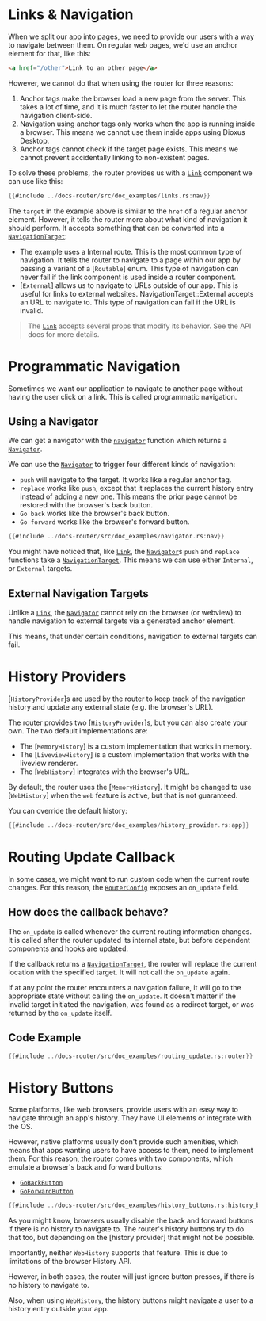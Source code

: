 # Links & Navigation

When we split our app into pages, we need to provide our users with a way to
navigate between them. On regular web pages, we'd use an anchor element for that,
like this:

```html
<a href="/other">Link to an other page</a>
```

However, we cannot do that when using the router for three reasons:

1. Anchor tags make the browser load a new page from the server. This takes a
   lot of time, and it is much faster to let the router handle the navigation
   client-side.
2. Navigation using anchor tags only works when the app is running inside a
   browser. This means we cannot use them inside apps using Dioxus Desktop.
3. Anchor tags cannot check if the target page exists. This means we cannot
   prevent accidentally linking to non-existent pages.

To solve these problems, the router provides us with a [`Link`] component we can
use like this:

```rust
{{#include ../docs-router/src/doc_examples/links.rs:nav}}
```

The `target` in the example above is similar to the `href` of a regular anchor
element. However, it tells the router more about what kind of navigation it
should perform. It accepts something that can be converted into a
[`NavigationTarget`]:

- The example uses a Internal route. This is the most common type of navigation.
  It tells the router to navigate to a page within our app by passing a variant of a [`Routable`] enum. This type of navigation can never fail if the link component is used inside a router component.
- [`External`] allows us to navigate to URLs outside of our app. This is useful
  for links to external websites. NavigationTarget::External accepts an URL to navigate to. This type of navigation can fail if the URL is invalid.

> The [`Link`] accepts several props that modify its behavior. See the API docs
> for more details.


# Programmatic Navigation

Sometimes we want our application to navigate to another page without having the
user click on a link. This is called programmatic navigation.

## Using a Navigator

We can get a navigator with the [`navigator`] function which returns a [`Navigator`].

We can use the [`Navigator`] to trigger four different kinds of navigation:

- `push` will navigate to the target. It works like a regular anchor tag.
- `replace` works like `push`, except that it replaces the current history entry
  instead of adding a new one. This means the prior page cannot be restored with the browser's back button.
- `Go back` works like the browser's back button.
- `Go forward` works like the browser's forward button.

```rust
{{#include ../docs-router/src/doc_examples/navigator.rs:nav}}
```

You might have noticed that, like [`Link`], the [`Navigator`]s `push` and
`replace` functions take a [`NavigationTarget`]. This means we can use either
`Internal`, or `External` targets.

## External Navigation Targets

Unlike a [`Link`], the [`Navigator`] cannot rely on the browser (or webview) to
handle navigation to external targets via a generated anchor element.

This means, that under certain conditions, navigation to external targets can
fail.


[`Link`]: https://docs.rs/dioxus-router/latest/dioxus_router/components/fn.Link.html
[`NavigationTarget`]: https://docs.rs/dioxus-router/latest/dioxus_router/navigation/enum.NavigationTarget.html
[`Navigator`]: https://docs.rs/dioxus-router/latest/dioxus_router/prelude/struct.Navigator.html


# History Providers

[`HistoryProvider`]s are used by the router to keep track of the navigation history
and update any external state (e.g. the browser's URL).

The router provides two [`HistoryProvider`]s, but you can also create your own.
The two default implementations are:

- The [`MemoryHistory`] is a custom implementation that works in memory.
- The [`LiveviewHistory`] is a custom implementation that works with the liveview renderer.
- The [`WebHistory`] integrates with the browser's URL.

By default, the router uses the [`MemoryHistory`]. It might be changed to use
[`WebHistory`] when the `web` feature is active, but that is not guaranteed.

You can override the default history:

```rust
{{#include ../docs-router/src/doc_examples/history_provider.rs:app}}
```

# Routing Update Callback

In some cases, we might want to run custom code when the current route changes. For this reason, the [`RouterConfig`] exposes an `on_update` field.

## How does the callback behave?

The `on_update` is called whenever the current routing information changes. It is called after the router updated its internal state, but before dependent components and hooks are updated.

If the callback returns a [`NavigationTarget`], the router will replace the current location with the specified target. It will not call the `on_update` again.

If at any point the router encounters a navigation failure, it will go to the appropriate state without calling the `on_update`. It doesn't matter if the invalid target initiated the navigation, was found as a redirect target, or was returned by the `on_update` itself.

## Code Example

```rust
{{#include ../docs-router/src/doc_examples/routing_update.rs:router}}
```

[`NavigationTarget`]: https://docs.rs/dioxus-router/latest/dioxus_router/navigation/enum.NavigationTarget.html
[`RouterConfig`]: https://docs.rs/dioxus-router/latest/dioxus_router/prelude/struct.RouterConfig.html

# History Buttons

Some platforms, like web browsers, provide users with an easy way to navigate
through an app's history. They have UI elements or integrate with the OS.

However, native platforms usually don't provide such amenities, which means that
apps wanting users to have access to them, need to implement them. For this
reason, the router comes with two components, which emulate a browser's back and
forward buttons:

- [`GoBackButton`]
- [`GoForwardButton`]

```rust
{{#include ../docs-router/src/doc_examples/history_buttons.rs:history_buttons}}
```

As you might know, browsers usually disable the back and forward buttons if
there is no history to navigate to. The router's history buttons try to do that
too, but depending on the [history provider] that might not be possible.

Importantly, neither `WebHistory` supports that feature.
This is due to limitations of the browser History API.

However, in both cases, the router will just ignore button presses, if there is
no history to navigate to.

Also, when using `WebHistory`, the history buttons might
navigate a user to a history entry outside your app.

[`GoBackButton`]: https://docs.rs/dioxus-router/latest/dioxus_router/components/fn.GoBackButton.html
[`GoForwardButton`]: https://docs.rs/dioxus-router/latest/dioxus_router/components/fn.GoForwardButton.html
